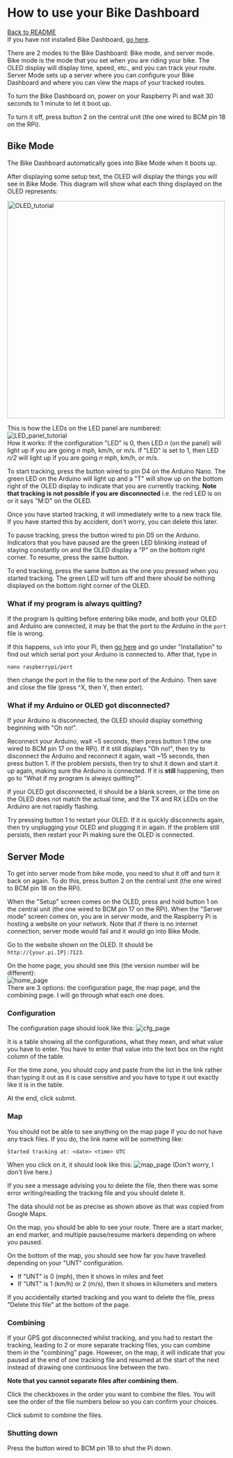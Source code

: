 # How to use your Bike Dashboard

[Back to README](/README.md)  
If you have not installed Bike Dashboard, [go here](/docs/pages/make_yourself.md).

There are 2 modes to the Bike Dashboard: Bike mode, and server mode. Bike mode is the mode that you set when you are riding your bike. The OLED display will display time, speed, etc., and you can track your route. Server Mode sets up a server where you can configure your Bike Dashboard and where you can view the maps of your tracked routes.

To turn the Bike Dashboard on, power on your Raspberry Pi and wait 30 seconds to 1 minute to let it boot up. 

To turn it off, press button 2 on the central unit (the one wired to BCM pin 18 on the RPi).

## Bike Mode
The Bike Dashboard automatically goes into Bike Mode when it boots up. 

After displaying some setup text, the OLED will display the things you will see in Bike Mode. This diagram will show what each thing displayed on the OLED represents:

<img src="../img/bd_build_oled.png" alt="OLED_tutorial" height="500px">  

This is how the LEDs on the LED panel are numbered:  
![LED_panel_tutorial](/docs/img/bd_build_led_panel.png)  
How it works:
If the configuration "LED" is 0, then LED *n* (on the panel) will light up if you are going *n* mph, km/h, or m/s. If "LED" is set to 1, then LED *n/2* will light up if you are going *n* mph, km/h, or m/s.

To start tracking, press the button wired to pin D4 on the Arduino Nano. The green LED on the Arduino will light up and a "T" will show up on the bottom right of the OLED display to indicate that you are currently tracking. **Note that tracking is not possible if you are disconnected** i.e. the red LED is on or it says "M:D" on the OLED.

Once you have started tracking, it will immediately write to a new track file. If you have started this by accident, don't worry, you can delete this later. 

To pause tracking, press the button wired to pin D5 on the Arduino. Indicators that you have paused are the green LED blinking instead of staying constantly on and the OLED display a "P" on the bottom right corner. To resume, press the same button. 

To end tracking, press the same button as the one you pressed when you started tracking. The green LED will turn off and there should be nothing displayed on the bottom right corner of the OLED. 

### What if my program is always quitting?

If the program is quitting before entering bike mode, and both your OLED and Arduino are connected, it may be that the port to the Arduino in the `port` file is wrong. 

If this happens, `ssh` into your Pi, then [go here](/docs/pages/make_yourself.md) and go under "Installation" to find out which serial port your Arduino is connected to. After that, type in 
```
nano raspberrypi/port
```
then change the port in the file to the new port of the Arduino. Then save and close the file (press ^X, then Y, then enter).

### What if my Arduino or OLED got disconnected?

If your Arduino is disconnected, the OLED should display something beginning with "Oh no!". 

Reconnect your Arduino, wait ~5 seconds, then press button 1 (the one wired to BCM pin 17 on the RPi). If it still displays "Oh no!", then try to disconnect the Arduino and reconnect it again, wait ~15 seconds, then press button 1. If the problem persists, then try to shut it down and start it up again, making sure the Arduino is connected. If it is **still** happening, then go to "What if my program is always quitting?".

If your OLED got disconnected, it should be a blank screen, or the time on the OLED does not match the actual time, and the TX and RX LEDs on the Arduino are not rapidly flashing. 

Try pressing button 1 to restart your OLED. If it is quickly disconnects again, then try unplugging your OLED and plugging it in again. If the problem still persists, then restart your Pi making sure the OLED is connected.

## Server Mode

To get into server mode from bike mode, you need to shut it off and turn it back on again. To do this, press button 2 on the central unit (the one wired to BCM pin 18 on the RPi).

When the "Setup" screen comes on the OLED, press and hold button 1 on the central unit (the one wired to BCM pin 17 on the RPi). When the "Server mode" screen comes on, you are in server mode, and the Raspberry Pi is hosting a website on your network. Note that if there is no internet connection, server mode would fail and it would go into Bike Mode.

Go to the website shown on the OLED. It should be `http://{your.pi.IP}:7123`.

On the home page, you should see this (the version number will be different):   
![home_page](/docs/img/bd_web_home.png)  
There are 3 options: the configuration page, the map page, and the combining page. I will go through what each one does.

### Configuration
The configuration page should look like this:
![cfg_page](/docs/img/bd_web_cfg.png)

It is a table showing all the configurations, what they mean, and what value you have to enter. You have to enter that value into the text box on the right column of the table. 

For the time zone, you should copy and paste from the list in the link rather than typing it out as it is case sensitive and you have to type it out exactly like it is in the table.

At the end, click submit.

### Map
You should not be able to see anything on the map page if you do not have any track files. If you do, the link name will be something like:
```
Started tracking at: <date> <time> UTC
```
When you click on it, it should look like this:
![map_page](/docs/img/bd_web_map.png)
(Don't worry, I don't live here.)

If you see a message advising you to delete the file, then there was some error writing/reading the tracking file and you should delete it.

The data should not be as precise as shown above as that was copied from Google Maps.

On the map, you should be able to see your route. There are a start marker, an end marker, and multiple pause/resume markers depending on where you paused.

On the bottom of the map, you should see how far you have travelled depending on your "UNT" configuration.
- If "UNT" is 0 (mph), then it shows in miles and feet
- If "UNT" is 1 (km/h) or 2 (m/s), then it shows in kilometers and meters

If you accidentally started tracking and you want to delete the file, press "Delete this file" at the bottom of the page.

### Combining

If your GPS got disconnected whilst tracking, and you had to restart the tracking, leading to 2 or more separate tracking files, you can combine them in the "combining" page. However, on the map, it will indicate that you paused at the end of one tracking file and resumed at the start of the next instead of drawing one continuous line between the two.

**Note that you cannot separate files after combining them.**

Click the checkboxes in the order you want to combine the files. You will see the order of the file numbers below so you can confirm your choices. 

Click submit to combine the files.

### Shutting down

Press the button wired to BCM pin 18 to shut the Pi down.

